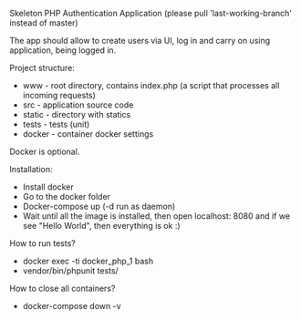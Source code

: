 Skeleton PHP Authentication Application
(please pull 'last-working-branch' instead of master)

The app should allow to create users via UI, log in and carry on using application, being logged in. 

Project structure:
* www - root directory, contains index.php (a script that processes all incoming requests)
* src - application source code
* static - directory with statics
* tests - tests (unit)
* docker - container docker settings

Docker is optional.

Installation:
* Install docker
* Go to the docker folder
* Docker-compose up (-d run as daemon)
* Wait until all the image is installed, then open localhost: 8080 and if we see "Hello World", then everything is ok :)

How to run tests?
* docker exec -ti docker_php_1 bash
* vendor/bin/phpunit tests/

How to close all containers?
* docker-compose down -v
